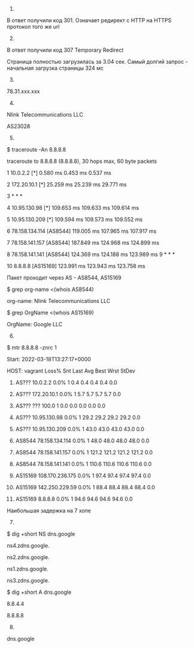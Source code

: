 1.   
В ответ получили код 301. Означает редирект с HTTP на HTTPS протокол того же url

2. 
В ответ получили код 307 Temporary Redirect

Страница полностью загрузилась за 3.04 сек. Самый долгий запрос - начальная загрузка страницы 324 мс

3. 
78.31.ххх.ххх

4. 
Nlink Telecommunications LLC

AS23028

5.
$ traceroute -An 8.8.8.8

traceroute to 8.8.8.8 (8.8.8.8), 30 hops max, 60 byte packets

 1  10.0.2.2 [*]  0.580 ms  0.453 ms  0.537 ms

 2  172.20.10.1 [*]  25.259 ms  25.239 ms  29.771 ms

 3  * * *

 4  10.95.130.98 [*]  109.653 ms  109.633 ms  109.614 ms

 5  10.95.130.209 [*]  109.594 ms  109.573 ms  109.552 ms

 6  78.158.134.114 [AS8544]  119.005 ms  107.965 ms  107.917 ms

 7  78.158.141.157 [AS8544]  187.849 ms  124.968 ms  124.899 ms

 8  78.158.141.141 [AS8544]  124.369 ms  124.188 ms  123.989 ms
 9  * * *

10  8.8.8.8 [AS15169]  123.991 ms  123.943 ms  123.758 ms

Пакет проходит через AS - AS8544, AS15169

$ grep org-name <(whois AS8544)

org-name:       Nlink Telecommunications LLC

$ grep OrgName <(whois AS15169)

OrgName:        Google LLC


6.
$ mtr 8.8.8.8 -znrc 1

Start: 2022-03-18T13:27:17+0000

HOST: vagrant                     Loss%   Snt   Last   Avg  Best  Wrst StDev

  1. AS???    10.0.2.2             0.0%     1    0.4   0.4   0.4   0.4   0.0

  2. AS???    172.20.10.1          0.0%     1    5.7   5.7   5.7   5.7   0.0

  3. AS???    ???                 100.0     1    0.0   0.0   0.0   0.0   0.0

  4. AS???    10.95.130.98         0.0%     1   29.2  29.2  29.2  29.2   0.0

  5. AS???    10.95.130.209        0.0%     1   43.0  43.0  43.0  43.0   0.0

  6. AS8544   78.158.134.114       0.0%     1   48.0  48.0  48.0  48.0   0.0

  7. AS8544   78.158.141.157       0.0%     1  121.2 121.2 121.2 121.2   0.0

  8. AS8544   78.158.141.141       0.0%     1  110.6 110.6 110.6 110.6   0.0

  9. AS15169  108.170.236.175      0.0%     1   97.4  97.4  97.4  97.4   0.0

  10. AS15169  142.250.229.59       0.0%     1   88.4  88.4  88.4  88.4   0.0

  11. AS15169  8.8.8.8              0.0%     1   94.6  94.6  94.6  94.6   0.0



Наибольшая задержка на 7 хопе

7.
$ dig +short NS dns.google

ns4.zdns.google.

ns2.zdns.google.

ns1.zdns.google.

ns3.zdns.google.


$ dig +short A dns.google

8.8.4.4

8.8.8.8

8.
dns.google